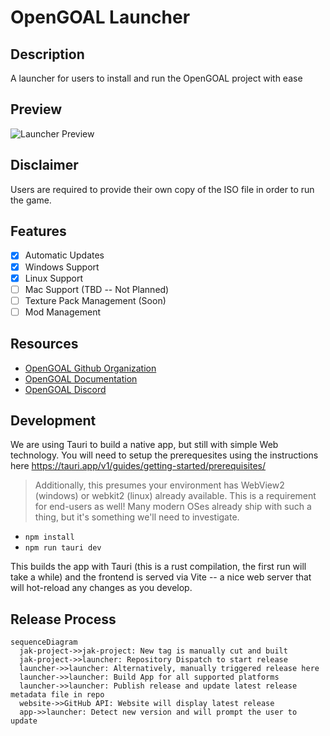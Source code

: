 # OpenGOAL Launcher

## Description

A launcher for users to install and run the OpenGOAL project with ease

## Preview

![Launcher Preview](https://user-images.githubusercontent.com/86533397/193725375-a75dbeb0-d9f3-4e14-bf67-d872f89d11c2.png)

## Disclaimer

Users are required to provide their own copy of the ISO file in order to run the game.

## Features

- [x] Automatic Updates
- [x] Windows Support
- [x] Linux Support
- [ ] Mac Support (TBD -- Not Planned)
- [ ] Texture Pack Management (Soon)
- [ ] Mod Management

## Resources

- [OpenGOAL Github Organization](https://github.com/open-goal/)
- [OpenGOAL Documentation](https://opengoal.dev/)
- [OpenGOAL Discord](https://discord.gg/twBEFbMnqw)

## Development

We are using Tauri to build a native app, but still with simple Web technology. You will need to setup the prerequesites using the instructions here https://tauri.app/v1/guides/getting-started/prerequisites/

> Additionally, this presumes your environment has WebView2 (windows) or webkit2 (linux) already available. This is a requirement for end-users as well! Many modern OSes already ship with such a thing, but it's something we'll need to investigate.

- `npm install`
- `npm run tauri dev`

This builds the app with Tauri (this is a rust compilation, the first run will take a while) and the frontend is served via Vite -- a nice web server that will hot-reload any changes as you develop.

## Release Process

```mermaid
sequenceDiagram
  jak-project->>jak-project: New tag is manually cut and built
  jak-project->>launcher: Repository Dispatch to start release
  launcher->>launcher: Alternatively, manually triggered release here
  launcher->>launcher: Build App for all supported platforms
  launcher->>launcher: Publish release and update latest release metadata file in repo
  website->>GitHub API: Website will display latest release
  app->>launcher: Detect new version and will prompt the user to update
```
